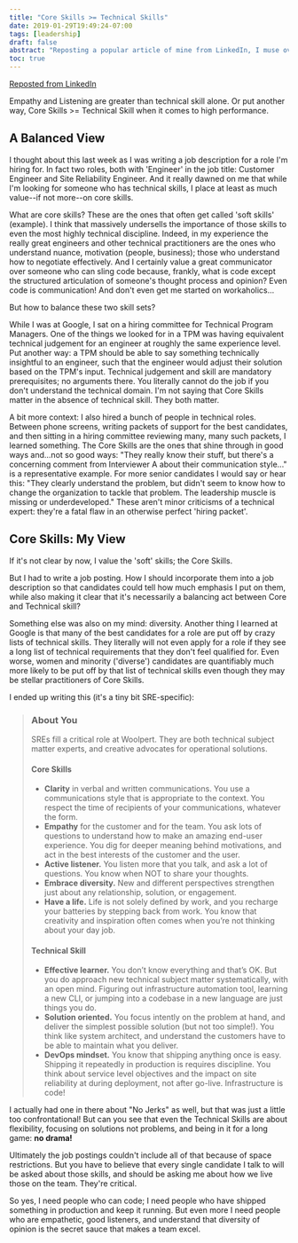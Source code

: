```yaml
---
title: "Core Skills >= Technical Skills"
date: 2019-01-29T19:49:24-07:00
tags: [leadership]
draft: false
abstract: "Reposting a popular article of mine from LinkedIn, I muse over the relative benefits of technical skills over core skills in hiring. And by _'muse'_, I mean predictably mean I _'express a strong opinion that I'm right'_"
toc: true
---
```


[Reposted from LinkedIn](https://www.linkedin.com/pulse/core-skills-technical-skill-dylan-thomas/)

Empathy and Listening are greater than technical skill alone. Or put another way, Core Skills >= Technical Skill when it comes to high performance.

## A Balanced View

I thought about this last week as I was writing a job description for a role I'm hiring for. In fact two roles, both with 'Engineer' in the job title: Customer Engineer and Site Reliability Engineer. And it really dawned on me that while I'm looking for someone who has technical skills, I place at least as much value--if not more--on core skills.

What are core skills? These are the ones that often get called 'soft skills' (example). I think that massively undersells the importance of those skills to even the most highly technical discipline. Indeed, in my experience the really great engineers and other technical practitioners are the ones who understand nuance, motivation (people, business); those who understand how to negotiate effectively. And I certainly value a great communicator over someone who can sling code because, frankly, what is code except the structured articulation of someone's thought process and opinion? Even code is communication! And don't even get me started on workaholics...

But how to balance these two skill sets?

While I was at Google, I sat on a hiring committee for Technical Program Managers. One of the things we looked for in a TPM was having equivalent technical judgement for an engineer at roughly the same experience level. Put another way: a TPM should be able to say something technically insightful to an engineer, such that the engineer would adjust their solution based on the TPM's input. Technical judgement and skill are mandatory prerequisites; no arguments there. You literally cannot do the job if you don't understand the technical domain. I'm not saying that Core Skills matter in the absence of technical skill. They both matter.

A bit more context: I also hired a bunch of people in technical roles. Between phone screens, writing packets of support for the best candidates, and then sitting in a hiring committee reviewing many, many such packets, I learned something. The Core Skills are the ones that shine through in good ways and...not so good ways: "They really know their stuff, but there's a concerning comment from Interviewer A about their communication style..." is a representative example. For more senior candidates I would say or hear this: "They clearly understand the problem, but didn't seem to know how to change the organization to tackle that problem. The leadership muscle is missing or underdeveloped." These aren't minor criticisms of a technical expert: they're a fatal flaw in an otherwise perfect 'hiring packet'.

## Core Skills: My View

If it's not clear by now, I value the 'soft' skills; the Core Skills.

But I had to write a job posting. How I should incorporate them into a job description so that candidates could tell how much emphasis I put on them, while also making it clear that it's necessarily a balancing act between Core and Technical skill?

Something else was also on my mind: diversity. Another thing I learned at Google is that many of the best candidates for a role are put off by crazy lists of technical skills. They literally will not even apply for a role if they see a long list of technical requirements that they don't feel qualified for. Even worse, women and minority ('diverse') candidates are quantifiably much more likely to be put off by that list of technical skills even though they may be stellar practitioners of Core Skills.

I ended up writing this (it's a tiny bit SRE-specific):

> ### About You
> SREs fill a critical role at Woolpert. They are both technical subject matter experts, and creative advocates for operational solutions.
> #### Core Skills
> * **Clarity** in verbal and written communications. You use a communications style that is appropriate to the context. You respect the time of recipients of your communications, whatever the form.
> * **Empathy** for the customer and for the team. You ask lots of questions to understand how to make an amazing end-user experience. You dig for deeper meaning behind motivations, and act in the best interests of the customer and the user.
> * **Active listener.** You listen more that you talk, and ask a lot of questions. You know when NOT to share your thoughts.
> * **Embrace diversity.** New and different perspectives strengthen just about any relationship, solution, or engagement.
> * **Have a life.** Life is not solely defined by work, and you recharge your batteries by stepping back from work. You know that creativity and inspiration often comes when you’re not thinking about your day job.
> #### Technical Skill
> * **Effective learner.** You don’t know everything and that’s OK. But you do approach new technical subject matter systematically, with an open mind. Figuring out infrastructure automation tool, learning a new CLI, or jumping into a codebase in a new language are just things you do.
> * **Solution oriented.** You focus intently on the problem at hand, and deliver the simplest possible solution (but not too simple!). You think like system architect, and understand the customers have to be able to maintain what you deliver.
> * **DevOps mindset.** You know that shipping anything once is easy. Shipping it repeatedly in production is requires discipline. You think about service level objectives and the impact on site reliability at during deployment, not after go-live. Infrastructure is code!

I actually had one in there about "No Jerks" as well, but that was just a little too confrontational! But can you see that even the Technical Skills are about flexibility, focusing on solutions not problems, and being in it for a long game: **no drama!**

Ultimately the job postings couldn't include all of that because of space restrictions. But you have to believe that every single candidate I talk to will be asked about those skills, and should be asking me about how we live those on the team. They're critical.

So yes, I need people who can code; I need people who have shipped something in production and keep it running. But even more I need people who are empathetic, good listeners, and understand that diversity of opinion is the secret sauce that makes a team excel.
